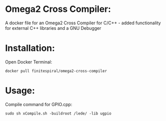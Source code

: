 # Omega2 Cross Compiler:

A docker file for an Omega2 Cross Compiler for C/C++ - added functionality for external C++ libraries and a GNU Debugger

# Installation:

Open Docker Terminal:

    docker pull finitespiral/omega2-cross-compiler

# Usage:
Compile command for GPIO.cpp:

    sudo sh xCompile.sh -buildroot /lede/ -lib ugpio

